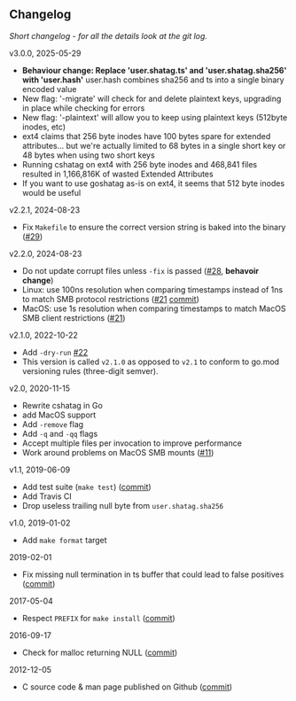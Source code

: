 Changelog
---------

*Short changelog - for all the details look at the git log.*

v3.0.0, 2025-05-29
* **Behaviour change: Replace 'user.shatag.ts' and 'user.shatag.sha256' with 'user.hash'**
  user.hash combines sha256 and ts into a single binary encoded value
* New flag: '-migrate' will check for and delete plaintext keys, upgrading in place while checking for errors
* New flag: '-plaintext' will allow you to keep using plaintext keys (512byte inodes, etc)
* ext4 claims that 256 byte inodes have 100 bytes spare for extended attributes...
  but we're actually limited to 68 bytes in a single short key or 48 bytes when using two short keys
* Running cshatag on ext4 with 256 byte inodes and 468,841 files resulted in 1,166,816K of wasted Extended Attributes
* If you want to use goshatag as-is on ext4, it seems that 512 byte inodes would be useful

v2.2.1, 2024-08-23
* Fix `Makefile` to ensure the correct version string is baked
  into the binary ([#29](https://github.com/rfjakob/cshatag/issues/29))

v2.2.0, 2024-08-23
* Do not update corrupt files unless `-fix` is passed ([#28](https://github.com/rfjakob/cshatag/pull/28),
  **behavoir change**)
* Linux: use 100ns resolution when comparing timestamps instead of 1ns
  to match SMB protocol restrictions
  ([#21](https://github.com/rfjakob/cshatag/issues/21)
  [commit](https://github.com/rfjakob/cshatag/commit/3e1f62b38b493b2be75437c208ae7b1d6a90c8e8))
* MacOS: use 1s resolution when comparing timestamps to match
  MacOS SMB client restrictions ([#21](https://github.com/rfjakob/cshatag/issues/21))

v2.1.0, 2022-10-22
* Add `-dry-run` [#22](https://github.com/rfjakob/cshatag/issues/22)
* This version is called `v2.1.0` as opposed to `v2.1` to conform
  to go.mod versioning rules (three-digit semver).

v2.0, 2020-11-15
* Rewrite cshatag in Go
* add MacOS support
* Add `-remove` flag
* Add `-q` and `-qq` flags
* Accept multiple files per invocation to improve performance
* Work around problems on MacOS SMB mounts
  ([#11](https://github.com/rfjakob/cshatag/pull/11))

v1.1, 2019-06-09
* Add test suite (`make test`)
  ([commit](https://github.com/rfjakob/cshatag/commit/74496854e5c934b6809e816b9e854c5c6585a0f4))
* Add Travis CI
* Drop useless trailing null byte from `user.shatag.sha256`

v1.0, 2019-01-02
* Add `make format` target

2019-02-01
* Fix missing null termination in ts buffer that could lead
  to false positives
  ([commit](https://github.com/rfjakob/cshatag/commit/26873dd71656730d5744efb7fa595d529b3c9ae6))

2017-05-04
* Respect `PREFIX` for `make install`
  ([commit](https://github.com/rfjakob/cshatag/commit/8d1225aabb7bdd3750f161133931b1c456bc2fdb))

2016-09-17
* Check for malloc returning NULL
  ([commit](https://github.com/rfjakob/cshatag/commit/ecadbddffb5e23811a9ae4a5265c287d5ae5c151))

2012-12-05
* C source code & man page published on Github
  ([commit](https://github.com/rfjakob/cshatag/commit/5ce7674ea3210fd0bb6b06a81ca8823e0664761a))
